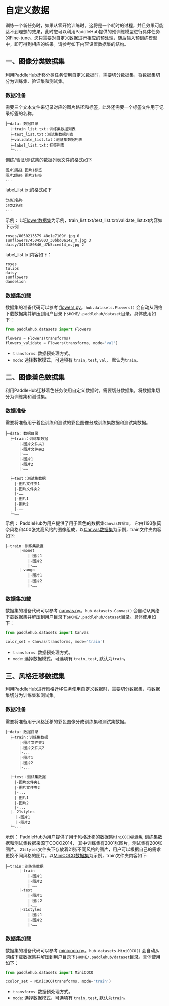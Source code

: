 # 自定义数据

训练一个新任务时，如果从零开始训练时，这将是一个耗时的过程，并且效果可能达不到理想的效果，此时您可以利用PaddleHub提供的预训练模型进行具体任务的Fine-tune。您只需要对自定义数据进行相应的预处理，随后输入预训练模型中，即可得到相应的结果。请参考如下内容设置数据集的结构。

## 一、图像分类数据集

利用PaddleHub迁移分类任务使用自定义数据时，需要切分数据集，将数据集切分为训练集、验证集和测试集。

### 数据准备

需要三个文本文件来记录对应的图片路径和标签，此外还需要一个标签文件用于记录标签的名称。
```
├─data: 数据目录
  ├─train_list.txt：训练集数据列表
  ├─test_list.txt：测试集数据列表
  ├─validate_list.txt：验证集数据列表
  ├─label_list.txt：标签列表
  └─...
```
训练/验证/测试集的数据列表文件的格式如下
```
图片1路径 图片1标签
图片2路径 图片2标签
...
```
label_list.txt的格式如下
```
分类1名称
分类2名称
...
```

示例：
以[Flower数据集](../reference/dataset.md)为示例，train_list.txt/test_list.txt/validate_list.txt内容如下示例
```
roses/8050213579_48e1e7109f.jpg 0
sunflowers/45045003_30bbd0a142_m.jpg 3
daisy/3415180846_d7b5cced14_m.jpg 2
```

label_list.txt内容如下：
```
roses
tulips
daisy
sunflowers
dandelion
```

### 数据集加载

数据集的准备代码可以参考 [flowers.py](../../paddlehub/datasets/flowers.py)。`hub.datasets.Flowers()` 会自动从网络下载数据集并解压到用户目录下`$HOME/.paddlehub/dataset`目录。具体使用如下：

```python
from paddlehub.datasets import Flowers

flowers = Flowers(transforms)
flowers_validate = Flowers(transforms, mode='val')
```
* `transforms`: 数据预处理方式。
* `mode`: 选择数据模式，可选项有 `train`, `test`, `val`， 默认为`train`。

## 二、图像着色数据集

利用PaddleHub迁移着色任务使用自定义数据时，需要切分数据集，将数据集切分为训练集和测试集。 

### 数据准备

需要将准备用于着色训练和测试的彩色图像分成训练集数据和测试集数据。
```
├─data: 数据目录
  ├─train：训练集数据
      |-图片文件夹1
      |-图片文件夹2
      |-……
      |-图片1
      |-图片2
      |-……

  ├─test：测试集数据
    |-图片文件夹1
    |-图片文件夹2
    |-……
    |-图片1
    |-图片2
    |-……
  └─……
```

示例：
PaddleHub为用户提供了用于着色的数据集`Canvas数据集`， 它由1193张莫奈风格和400张梵高风格的图像组成，以[Canvas数据集](../reference/datasets.md)为示例，train文件夹内容如下:

```
├─train：训练集数据
      |-monet
          |-图片1
          |-图片2
          |-……  
      |-vango
          |-图片1
          |-图片2
          |-……
```

### 数据集加载

数据集的准备代码可以参考 [canvas.py](../../paddlehub/datasets/canvas.py)。`hub.datasets.Canvas()` 会自动从网络下载数据集并解压到用户目录下`$HOME/.paddlehub/dataset`目录。具体使用如下：

```python
from paddlehub.datasets import Canvas

color_set = Canvas(transforms, mode='train')
```
* `transforms`: 数据预处理方式。
* `mode`: 选择数据模式，可选项有 `train`, `test`, 默认为`train`。

## 三、风格迁移数据集

利用PaddleHub进行风格迁移任务使用自定义数据时，需要切分数据集，将数据集切分为训练集和测试集。 

### 数据准备

需要将准备用于风格迁移的彩色图像分成训练集和测试集数据。

```
├─data: 数据目录
  ├─train：训练集数据
      |-图片文件夹1
      |-图片文件夹2
      |-...
      |-图片1
      |-图片2
      |-...

  ├─test：测试集数据
    |-图片文件夹1
    |-图片文件夹2
    |-...
    |-图片1
    |-图片2
    |-...
  |- 21styles
    ｜-图片1
    ｜-图片2
  └─...
```

示例：
PaddleHub为用户提供了用于风格迁移的数据集`MiniCOCO数据集`, 训练集数据和测试集数据来源于COCO2014， 其中训练集有2001张图片，测试集有200张图片。 `21styles`文件夹下存放着21张不同风格的图片，用户可以根据自己的需求更换不同风格的图片。以[MiniCOCO数据集](../reference/datasets.md)为示例，train文件夹内容如下:

```
├─train：训练集数据
      |-train
          |-图片1
          |-图片2
          |-……  
      |-test
          |-图片1
          |-图片2
          |-……
      |-21styles
          |-图片1
          |-图片2
          |-……
```

### 数据集加载

数据集的准备代码可以参考 [minicoco.py](../../paddlehub/datasets/minicoco.py)。`hub.datasets.MiniCOCO()` 会自动从网络下载数据集并解压到用户目录下`$HOME/.paddlehub/dataset`目录。具体使用如下：

```python
from paddlehub.datasets import MiniCOCO

ccolor_set = MiniCOCO(transforms, mode='train')
```
* `transforms`: 数据预处理方式。
* `mode`: 选择数据模式，可选项有 `train`, `test`, 默认为`train`。

